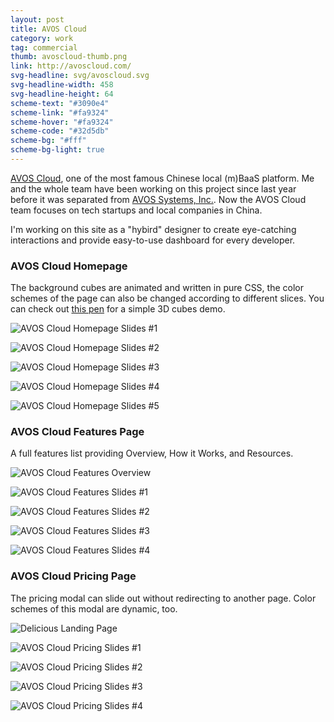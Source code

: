 ```yaml
---
layout: post
title: AVOS Cloud
category: work
tag: commercial
thumb: avoscloud-thumb.png
link: http://avoscloud.com/
svg-headline: svg/avoscloud.svg
svg-headline-width: 458
svg-headline-height: 64
scheme-text: "#3090e4"
scheme-link: "#fa9324"
scheme-hover: "#fa9324"
scheme-code: "#32d5db"
scheme-bg: "#fff"
scheme-bg-light: true
---
```


<p><a href="http://avoscloud.com">AVOS Cloud</a>, one of the most famous Chinese local (m)BaaS platform. Me and the whole team have been working on this project since last year before it was separated from <a href="http://avos.com/">AVOS Systems, Inc.</a>. Now the AVOS Cloud team focuses on tech startups and local companies in China.</p>

<p>I'm working on this site as a "hybird" designer to create eye-catching interactions and provide easy-to-use dashboard for every developer.</p>

<h3>AVOS Cloud Homepage</h3>
<p>The background cubes are animated and written in pure CSS, the color schemes of the page can also be changed according to different slices. You can check out <a href="http://codepen.io/sparanoid/pen/axiKF">this pen</a> for a simple 3D cubes demo.</p>
<p class="browser"><img src="{{ site.data.var.file }}/avoscloud-homepage-01-cropped.png" alt="AVOS Cloud Homepage Slides #1"></p>
<p class="browser"><img src="{{ site.data.var.file }}/avoscloud-homepage-02-cropped.png" alt="AVOS Cloud Homepage Slides #2"></p>
<p class="browser"><img src="{{ site.data.var.file }}/avoscloud-homepage-03-cropped.png" alt="AVOS Cloud Homepage Slides #3"></p>
<p class="browser"><img src="{{ site.data.var.file }}/avoscloud-homepage-04-cropped.png" alt="AVOS Cloud Homepage Slides #4"></p>
<p class="browser"><img src="{{ site.data.var.file }}/avoscloud-homepage-05-cropped.png" alt="AVOS Cloud Homepage Slides #5"></p>

<h3>AVOS Cloud Features Page</h3>
<p>A full features list providing Overview, How it Works, and Resources.</p>
<p><img src="{{ site.data.var.file }}/avoscloud-features-small-merged.jpg" alt="AVOS Cloud Features Overview"></p>
<p class="browser"><img src="{{ site.data.var.file }}/avoscloud-features-01.png" alt="AVOS Cloud Features Slides #1"></p>
<p class="browser"><img src="{{ site.data.var.file }}/avoscloud-features-02.png" alt="AVOS Cloud Features Slides #2"></p>
<p class="browser"><img src="{{ site.data.var.file }}/avoscloud-features-03.png" alt="AVOS Cloud Features Slides #3"></p>
<p class="browser"><img src="{{ site.data.var.file }}/avoscloud-features-04.png" alt="AVOS Cloud Features Slides #4"></p>

<h3>AVOS Cloud Pricing Page</h3>
<p>The pricing modal can slide out without redirecting to another page. Color schemes of this modal are dynamic, too.</p>
<p><img src="{{ site.data.var.file }}/avoscloud-pricing-merged.png" alt="Delicious Landing Page"></p>
<p class="browser"><img src="{{ site.data.var.file }}/avoscloud-homepage-pricing-01.png" alt="AVOS Cloud Pricing Slides #1"></p>
<p class="browser"><img src="{{ site.data.var.file }}/avoscloud-homepage-pricing-02.png" alt="AVOS Cloud Pricing Slides #2"></p>
<p class="browser"><img src="{{ site.data.var.file }}/avoscloud-homepage-pricing-03.png" alt="AVOS Cloud Pricing Slides #3"></p>
<p class="browser"><img src="{{ site.data.var.file }}/avoscloud-homepage-pricing-04.png" alt="AVOS Cloud Pricing Slides #4"></p>
